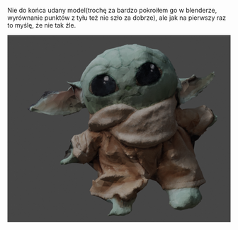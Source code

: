 Nie do końca udany model(trochę za bardzo pokroiłem go w blenderze, wyrównanie punktów z tyłu też nie szło za dobrze), ale jak na pierwszy raz to myślę, że nie tak źle.

![alt text](https://github.com/DomGrze/Unity-zajecia/blob/main/Lab5-zadanie%20specjalne/Grogu_preview.png?raw=true)
